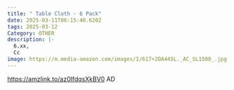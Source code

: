 ```yaml
---
title: " Table Cloth - 6 Pack"
date: 2025-03-11T06:15:40.620Z
tags: 2025-03-12
Category: OTHER
description: |-
  6.xx,
  Cc
image: https://m.media-amazon.com/images/I/617+2DA44SL._AC_SL1500_.jpg
---
```

https://amzlink.to/az0IfdqsXkBV0   AD